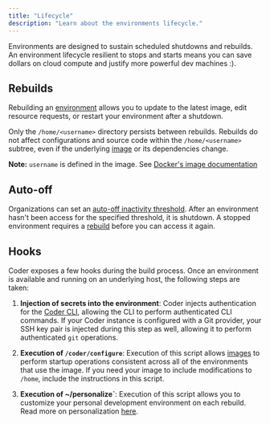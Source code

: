 ```yaml
---
title: "Lifecycle"
description: "Learn about the environments lifecycle."
---
```


Environments are designed to sustain scheduled shutdowns and rebuilds. An
environment lifecycle resilient to stops and starts means you can save dollars
on cloud compute and justify more powerful dev machines :).

## Rebuilds

Rebuilding an [environment](index.md) allows you to update to the latest image,
edit resource requests, or restart your environment after a shutdown.

Only the `/home/<username>` directory persists between rebuilds. Rebuilds do not
affect configurations and source code within the `/home/<username>` subtree,
even if the underlying [image](../images/index.md) or its dependencies change.

**Note:** `username` is defined in the image. See
[Docker's image documentation](https://docs.docker.com/engine/reference/builder/#user)

## Auto-off

Organizations can set an
[auto-off inactivity threshold](../admin/environment-management/shutdown.md).
After an environment hasn't been access for the specified threshold, it is
shutdown. A stopped environment requires a [rebuild](#Rebuilds) before you can
access it again.

## Hooks

Coder exposes a few hooks during the build process. Once an environment is
available and running on an underlying host, the following steps are taken:

1. **Injection of secrets into the environment**: Coder injects authentication
   for the [Coder CLI](https://github.com/cdr/coder-cli), allowing the CLI to
   perform authenticated CLI commands. If your Coder instance is configured with
   a Git provider, your SSH key pair is injected during this step as well,
   allowing it to perform authenticated `git` operations.

1. **Execution of `/coder/configure`**: Execution of this script allows
   [images](../images/index.md) to perform startup operations consistent across
   all of the environments that use the image. If you need your image to include
   modifications to `/home`, include the instructions in this script.

1. **Execution of ~/personalize`**: Execution of this script allows you to
   customize your personal development environment on each rebuild. Read more on
   personalization [here](./personalization.md).
